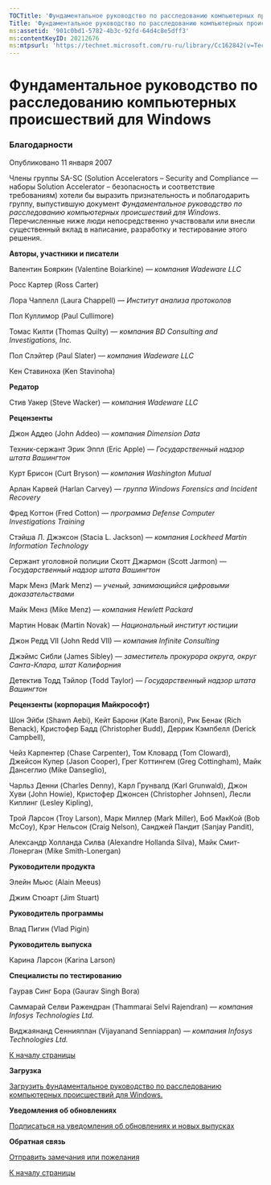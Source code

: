 ```yaml
---
TOCTitle: 'Фундаментальное руководство по расследованию компьютерных происшествий для Windows. Благодарность'
Title: 'Фундаментальное руководство по расследованию компьютерных происшествий для Windows. Благодарность'
ms:assetid: '901c0bd1-5782-4b3c-92fd-64d4c8e5dff3'
ms:contentKeyID: 20212676
ms:mtpsurl: 'https://technet.microsoft.com/ru-ru/library/Cc162842(v=TechNet.10)'
---
```


Фундаментальное руководство по расследованию компьютерных происшествий для Windows
==================================================================================

### Благодарности

Опубликовано 11 января 2007

Члены группы SA-SC (Solution Accelerators – Security and Compliance — наборы Solution Accelerator – безопасность и соответствие требованиям) хотели бы выразить признательность и поблагодарить группу, выпустившую документ *Фундаментальное руководство по расследованию компьютерных происшествий для Windows*. Перечисленные ниже люди непосредственно участвовали или внесли существенный вклад в написание, разработку и тестирование этого решения.

**Авторы, участники и писатели**

Валентин Бояркин (Valentine Boiarkine) — *компания Wadeware LLC*

Росс Картер (Ross Carter)

Лора Чаппелл (Laura Chappell) — *Институт анализа протоколов*

Пол Куллимор (Paul Cullimore)

Томас Килти (Thomas Quilty) — *компания BD Consulting and Investigations, Inc.*

Пол Слэйтер (Paul Slater) — *компания Wadeware LLC*

Кен Ставиноха (Ken Stavinoha)

**Редатор**

Стив Уакер (Steve Wacker) — *компания Wadeware LLC*

**Рецензенты**

Джон Аддео (John Addeo) — *компания Dimension Data*

Техник-сержант Эрик Эппл (Eric Apple) — *Государственный надзор штата Вашингтон*

Курт Брисон (Curt Bryson) — *компания Washington Mutual*

Арлан Карвей (Harlan Carvey) — *группа Windows Forensics and Incident Recovery*

Фред Коттон (Fred Cotton) — *программа Defense Computer Investigations Training*

Стэйша Л. Джэксон (Stacia L. Jackson) — *компания Lockheed Martin Information Technology*

Сержант уголовной полиции Скотт Джармон (Scott Jarmon) — *Государственный надзор штата Вашингтон*

Марк Менз (Mark Menz) — *ученый, занимающийся цифровыми доказательствами*

Майк Менз (Mike Menz) — *компания Hewlett Packard*

Мартин Новак (Martin Novak) — *Национальный институт юстиции*

Джон Редд VII (John Redd VII) — *компания Infinite Consulting*

Джэймс Сибли (James Sibley) — *заместитель прокурора округа, округ Санта-Клара, штат Калифорния*

Детектив Тодд Тэйлор (Todd Taylor) — *Государственный надзор штата Вашингтон*

**Рецензенты (корпорация Майкрософт)**

Шон Эйби (Shawn Aebi), Кейт Барони (Kate Baroni), Рик Бенак (Rich Benack), Кристофер Бадд (Christopher Budd), Деррик Кэмпбелл (Derick Campbell),

Чейз Карпентер (Chase Carpenter), Том Кловард (Tom Cloward), Джейсон Купер (Jason Cooper), Грег Коттингем (Greg Cottingham), Майк Дансеглио (Mike Danseglio),

Чарльз Денни (Charles Denny), Карл Грунвалд (Karl Grunwald), Джон Хуви (John Howie), Кристофер Джонсен (Christopher Johnsen), Лесли Киплинг (Lesley Kipling),

Трой Ларсон (Troy Larson), Марк Миллер (Mark Miller), Боб МакКой (Bob McCoy), Крэг Нельсон (Craig Nelson), Санджей Пандит (Sanjay Pandit),

Александр Холланда Силва (Alexandre Hollanda Silva), Майк Смит-Лонерган (Mike Smith-Lonergan)

**Руководители продукта**

Элейн Мьюс (Alain Meeus)

Джим Стюарт (Jim Stuart)

**Руководитель программы**

Влад Пигин (Vlad Pigin)

**Руководитель выпуска**

Карина Ларсон (Karina Larson)

**Специалисты по тестированию**

Гаурав Синг Бора (Gaurav Singh Bora)

Саммарай Селви Ражендран (Thammarai Selvi Rajendran) — *компания Infosys Technologies Ltd.*

Виджаянанд Сеннияппан (Vijayanand Senniappan) — *компания Infosys Technologies Ltd.*

[](#mainsection)[К началу страницы](#mainsection)

**Загрузка**

[Загрузить фундаментальное руководство по расследованию компьютерных происшествий для Windows.](http://go.microsoft.com/fwlink/?linkid=80345)

**Уведомления об обновлениях**

[Подписаться на уведомления об обновлениях и новых выпусках](http://go.microsoft.com/fwlink/?linkid=54982)

**Обратная связь**

[Отправить замечания или пожелания](mailto:secwish@microsoft.com?subject=fundamental%20computer%20investigation%20guide%20for%20windows)

[](#mainsection)[К началу страницы](#mainsection)
